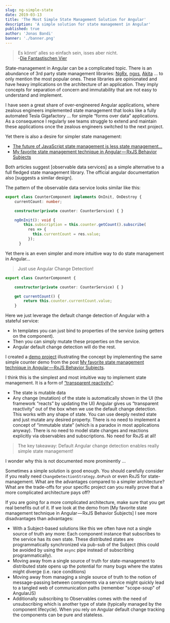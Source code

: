 ```yaml
---
slug: ng-simple-state
date: 2019-03-13
title: 'The Most Simple State Management Solution for Angular'
description: 'A simple solution for state management in Angular'
published: true
author: 'Jonas Bandi'
banner: './banner.png'
---
```


> Es könnt' alles so einfach sein, isses aber nicht.  
> -[Die Fantastischen Vier](https://www.youtube.com/watch?v=hoZervGXQyI)

State-management in Angular can be a complicated topic. There is an abundance of
3rd party state management libraries: [NgRx](https://ngrx.io/),
[ngxs](https://ngxs.gitbook.io/ngxs),
[Akita](https://netbasal.gitbook.io/akita/) … to only mention the most popular
ones. These libraries are opinionated and have heavy implications on the
architecture of an application. They imply concepts for separation of concern
and immutability that are not easy to understand and implement.

I have seen a great share of over-engineered Angular applications, where zealous
engineers implemented state management that looks like a fully automated Tesla
Gigafactory … for simple “forms over data” applications. As a consequence I
regularly see teams struggle to extend and maintain these applications once the
zealous engineers switched to the next project.

Yet there is also a desire for simpler state management:

- [The future of JavaScript state management is less state management…](https://medium.com/@amcdnl/the-future-of-javascript-state-management-is-less-state-management-ba1d97b99308)
- [My favorite state management technique in Angular — RxJS Behavior Subjects](https://medium.com/@rmcavin/my-favorite-state-management-technique-in-angular-rxjs-behavior-subjects-49f18daa31a7)

Both articles suggest [observable data services] as a simple alternative to a
full fledged state management library. The official angular documentation also
[suggests a similar design].

The pattern of the observable data service looks similar like this:

```typescript
export class CounterComponent implements OnInit, OnDestroy {
	currentCount: number;

	constructor(private counter: CounterService) { }

	ngOnInit(): void {
	    this.subscription = this.counter.getCount().subscribe(
	      res => {
	        this.currentCount = res.value;
	      });
	  }
```

Yet there is an even simpler and more intuitive way to do state management in
Angular…

> Just use Angular Change Detection!

```typescript
export class CounterComponent {

	constructor(private counter: CounterService) { }

  	get currentCount() {
    	return this.counter.currentCount.value;
  	}
```

Here we just leverage the default change detection of Angular with a stateful
service:

- In templates you can just bind to properties of the service (using getters on
  the component).
- Then you can simply mutate these properties on the service.
- Angular default change detection will do the rest.

I created a [demo project](https://github.com/jbandi/ng-subject-vs-getter)
illustrating the concept by implementing the same simple counter demo from the
post
[My favorite state management technique in Angular — RxJS Behavior Subjects](https://medium.com/@rmcavin/my-favorite-state-management-technique-in-angular-rxjs-behavior-subjects-49f18daa31a7).

I think this is the simplest and most intuitive way to implement state
management. It is a form of
[“transparent reactivity”](https://github.com/meteor/docs/blob/version-NEXT/long-form/tracker-manual.md):

- The state is mutable data
- Any change (mutation) of the state is automatically shown in the UI (the
  framework “reacts” by updating the UI) Angular gives us “transparent
  reactivity” out of the box when we use the default change detection. This
  works with any shape of state. You can use deeply nested state and just mutate
  any desired property. There is no need to implement a concept of “immutable
  state” (which is a paradox in most applications anyway). There is no need to
  model state changes and reactions explicitly via observables and
  subscriptions. No need for RxJS at all!

> The key takeaway: Default Angular change detection enables really simple state
> management!

I wonder why this is not documented more prominently …

Sometimes a simple solution is good enough. You should carefully consider if you
really need `ChangeDetectionStrategy.OnPush` or even RxJS for state-management.
What are the advantages compared to a simpler architecture? What are the
trade-offs for your specific project can you really prove that a more
complicated architecture pays off?

If you are going for a more complicated architecture, make sure that you get
real benefits out of it. If we look at the demo from [My favorite state
management technique in Angular — RxJS Behavior Subjects] I see more
disadvantages than advantages:

- With a Subject-based solutions like this we often have not a single source of
  truth any more: Each component instance that subscribes to the service has its
  own state. These distributed states are programmatically synchronized via
  pub-sub of the Subject (this could be avoided by using the `async` pipe
  instead of subscribing programmatically).
- Moving away from a single source of truth for state-management to distributed
  state opens up the potential for many bugs where the states might diverge
  (i.e. race conditions)
- Moving away from managing a single source of truth to the notion of
  message-passing between components via a service might quickly lead to a
  tangled web of communication paths (remember "scope-soup" of AngularJS)
- Additionally subscribing to Observables comes with the need of unsubscribing
  which is another type of state (typically managed by the component lifecycle).
  When you rely on Angular default change tracking the components can be pure
  and stateless.
